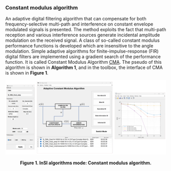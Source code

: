 ### Constant modulus algorithm

An adaptive digital filtering algorithm that can compensate for both frequency-selective multi-path and interference on constant envelope modulated signals is presented. The method exploits the fact that multi-path reception and various interference sources generate incidental amplitude modulation on the received signal. A class of so-called constant modulus performance functions is developed which are insensitive to the angle modulation. Simple adaptive algorithms for finite-impulse-response (FIR) digital filters are  implemented using a gradient search of the performance function. It is called Constant Modulus Algorithm [CMA]. The pseudo of this algorithm is shown in **Algorithm 1**, and in the toolbox, the interface of CMA is shown in **Figure 1**.

[](../../../pseudo/Algo_B_CMA_grad.md ':include :type=code algorithm')

<p style="text-align-last: center">
<img src="./assets/img/Outputs/InSI_Algo_B_CMA.png">
</p>
<p style="text-align-last: center">
<b>
Figure 1. InSI algorithms mode: Constant modulus algorithm.
</b>
</p>

[CMA]: https://ieeexplore.ieee.org/document/1164062